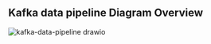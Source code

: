 ## Kafka data pipeline Diagram Overview
![kafka-data-pipeline drawio](https://github.com/AndyChhuon/kafka-data-pipeline/assets/43625453/dbf0fa04-f11b-4b36-8bec-e2ceb978f74d)

